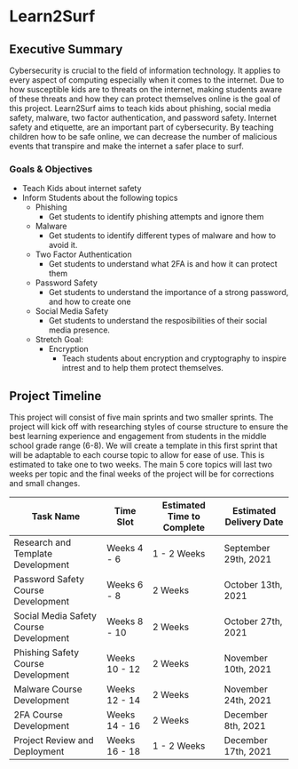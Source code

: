 # Learn2Surf

## Executive Summary
Cybersecurity is crucial to the field of information technology. It applies to every aspect of computing especially when it comes to the internet. Due to how susceptible kids are to threats on the internet, making students aware of these threats and how they can protect themselves online is the goal of this project. Learn2Surf aims to teach kids about phishing, social media safety, malware, two factor authentication, and password safety. Internet safety and etiquette, are an important part of cybersecurity. By teaching children how to be safe online, we can decrease the number of malicious events that transpire and make the internet a safer place to surf.

### Goals & Objectives
* Teach Kids about internet safety
* Inform Students about the following topics
    * Phishing
        * Get students to identify phishing attempts and ignore them
    * Malware
        * Get students to identify different types of malware and how to avoid it.
    * Two Factor Authentication
        * Get students to understand what 2FA is and how it can protect them
    * Password Safety
        * Get students to understand the importance of a strong password, and how to create one
    * Social Media Safety
        * Get students to understand the resposibilities of their social media presence. 
    * Stretch Goal:
      * Encryption
        * Teach students about encryption and cryptography to inspire intrest and to help them protect themselves.
        
## Project Timeline
This project will consist of five main sprints and two smaller sprints. The project will kick off with researching styles of course structure to ensure the best learning experience and engagement from students in the middle school grade range (6-8). We will create a template in this first sprint that will be adaptable to each course topic to allow for ease of use. This is estimated to take one to two weeks. The main 5 core topics will last two weeks per topic and the final weeks of the project will be for corrections and small changes. 

|Task Name  | Time Slot | Estimated Time to Complete | Estimated Delivery Date |
|-------------------|---------|---------------------------|---------------------------|
|Research and Template Development| Weeks 4 - 6 | 1 - 2 Weeks | September 29th, 2021 |
|Password Safety Course Development| Weeks 6 - 8 | 2 Weeks | October 13th, 2021 |
|Social Media Safety Course Development| Weeks 8 - 10 | 2 Weeks | October 27th, 2021 |
|Phishing Safety Course Development| Weeks 10 - 12 | 2 Weeks | November 10th, 2021 |
|Malware Course Development| Weeks 12 - 14 | 2 Weeks | November 24th, 2021 |
|2FA Course Development| Weeks 14 - 16 | 2 Weeks | December 8th, 2021 |
|Project Review and Deployment| Weeks 16 - 18 | 1 - 2 Weeks | December 17th, 2021|
